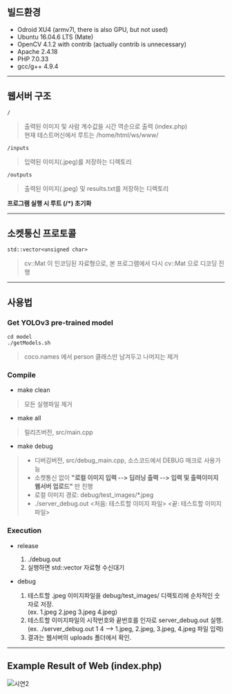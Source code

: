 ## 빌드환경
* Odroid XU4 (armv7l, there is also GPU, but not used)
* Ubuntu 16.04.6 LTS (Mate)
* OpenCV 4.1.2 with contrib (actually contrib is unnecessary)
* Apache 2.4.18
* PHP 7.0.33
* gcc/g++ 4.9.4
   
   
---------------------------------------------------------------
   
   
## 웹서버 구조
    /
> 출력된 이미지 및 사람 계수값을 시간 역순으로 출력 (index.php)   
> 현재 테스트머신에서 루트는 /home/html/ws/www/

    /inputs
> 입력된 이미지(.jpeg)를 저장하는 디렉토리

    /outputs
> 출력된 이미지(.jpeg) 및 results.txt를 저장하는 디렉토리

**프로그램 실행 시 루트 (/*) 초기화**
   
   
---------------------------------------------------------------
   
   
## 소켓통신 프로토콜
    std::vector<unsigned char>
> cv::Mat 이 인코딩된 자료형으로, 본 프로그램에서 다시 cv::Mat 으로 디코딩 진행
   
   
---------------------------------------------------------------
   
   
## 사용법

### Get YOLOv3 pre-trained model
    cd model
    ./getModels.sh
> coco.names 에서 person 클래스만 남겨두고 나머지는 제거

   
   
### Compile

* make clean
> 모든 실행파일 제거

* make all
> 릴리즈버전, src/main.cpp

* make debug
> + 디버깅버전, src/debug_main.cpp, 소스코드에서 DEBUG 매크로 사용가능
> + 소켓통신 없이 **"로컬 이미지 입력 --> 딥러닝 출력 --> 입력 및 출력이미지 웹서버 업로드"** 만 진행   
> + 로컬 이미지 경로: debug/test_images/*.jpeg   
> + ./server_debug.out <처음: 테스트할 이미지 파일> <끝: 테스트할 이미지 파일>   
   
   
### Execution

* release
    1. ./debug.out
    2. 실행하면 std::vector<unsigned char> 자료형 수신대기

* debug
    1. 테스트할 .jpeg 이미지파일을 debug/test_images/ 디렉토리에 순차적인 숫자로 저장.   
        (ex. 1.jpeg 2.jpeg 3.jpeg 4.jpeg)
    2. 테스트할 이미지파일의 시작번호와 끝번호를 인자로 server_debug.out 실행.   
        (ex. ./server_debug.out 1 4  -->  1.jpeg, 2.jpeg, 3.jpeg, 4.jpeg 파일 입력)
    3. 결과는 웹서버의 uploads 폴더에서 확인.   

--------------------------------------------------------------
   
   
## Example Result of Web (index.php)
![시연2](https://user-images.githubusercontent.com/49421142/76927049-53dc3880-6921-11ea-9b9f-eae576d58d72.JPG)
